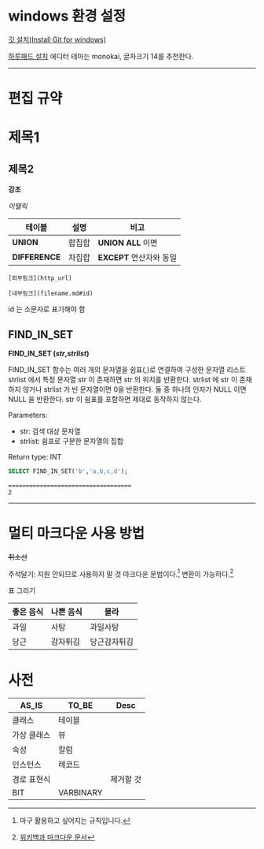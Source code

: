 # windows 환경 설정

[깃 설치(Install Git for windows)](http://spinse.tistory.com/36)

[하루패드 설치](http://recoveryman.tistory.com/323)
에디터 테마는 monokai, 글자크기 14를 추천한다.

- - -

# 편집 규약

제목1
================
제목2
----------------

**강조**

*이텔릭*

| 테이블 | 설명 | 비고 |
|--------|--------|--------|
| **UNION**   | 합집합  | **UNION ALL** 이면        |
| **DIFFERENCE**   | 차집합  | **EXCEPT** 연산자와 동일        |

```
[외부링크](http_url)

[내부링크](filename.md#id)
```
id 는 소문자로 표기해야 함

FIND\_IN\_SET
-------------

**FIND_IN_SET (*str*,*strlist*)**

FIND_IN_SET 함수는 여러 개의 문자열을 쉼표(,)로 연결하여 구성한 문자열 리스트 strlist 에서 특정 문자열 str 이 존재하면 str 의 위치를 반환한다. strlist 에 str 이 존재하지 않거나 strlist 가 빈 문자열이면 0을 반환한다. 둘 중 하나의 인자가 NULL 이면 NULL 을 반환한다. str 이 쉼표를 포함하면 제대로 동작하지 않는다.

Parameters:
- str: 검색 대상 문자열
- strlist: 쉼표로 구분한 문자열의 집합

Return type: INT

``` sql
SELECT FIND_IN_SET('b','a,b,c,d');
```
```
===================================
2
```

- - -

멀티 마크다운 사용 방법
====================

~~취소선~~

주석달기: 지원 안되므로 사용하지 말 것
마크다운 문법이다.[^1]
변환이 가능하다.[^2]

[^1]: 마구 활용하고 싶어지는 규칙입니다.
[^2]: [위키백과 마크다운 문서](http://ko.wikipedia.org/wiki/마크다운)

표 그리기

좋은 음식 | 나쁜 음식 | 몰라
--- | --- | ---
과일 | 사탕 | 과일사탕
당근 | 감자튀김 | 당근감자튀김

사전
================

AS_IS | TO_BE | Desc
--- | --- | ---
클래스 | 테이블|
가상 클래스 | 뷰 |
속성 | 칼럼 |
인스턴스 | 레코드 |
경로 표현식 | | 제거할 것
BIT | VARBINARY |


